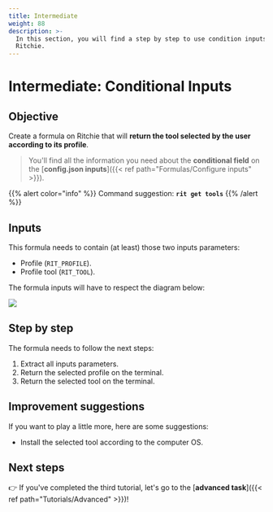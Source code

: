 ```yaml
---
title: Intermediate
weight: 88
description: >-
  In this section, you will find a step by step to use condition inputs on
  Ritchie.
---
```


# Intermediate: Conditional Inputs

## Objective

Create a formula on Ritchie that will **return the tool selected by the user according to its profile**.

> You'll find all the information you need about the **conditional field** on the [**config.json inputs**]({{< ref path="Formulas/Configure inputs" >}}).

{{% alert color="info" %}}
Command suggestion: **`rit get tools`**
{{% /alert %}}

## Inputs

This formula needs to contain \(at least\) those two inputs parameters:

* Profile \(`RIT_PROFILE`\).
* Profile tool \(`RIT_TOOL`\).

The formula inputs will have to respect the diagram below:

![](/shared/ritchie-conditional-inputs.png)

## Step by step

The formula needs to follow the next steps:

1. Extract all inputs parameters.
2. Return the selected profile on the terminal.
3. Return the selected tool on the terminal.

## Improvement suggestions

 If you want to play a little more, here are some suggestions:

* Install the selected tool according to the computer OS.

## Next steps

👉 If you've completed the third tutorial, let's go to the [**advanced task**]({{< ref path="Tutorials/Advanced" >}})!
